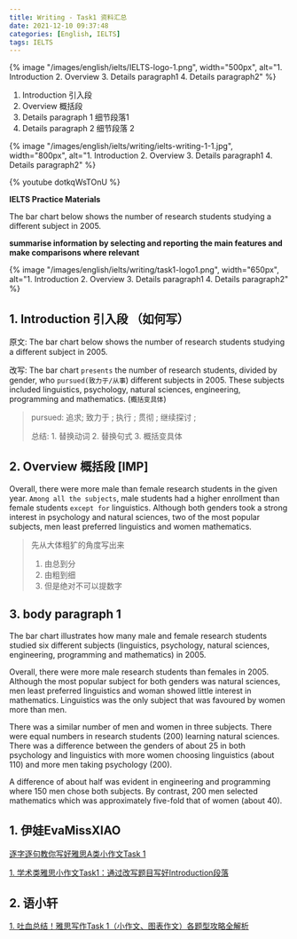 ```yaml
---
title: Writing - Task1 资料汇总
date: 2021-12-10 09:37:48
categories: [English, IELTS]
tags: IELTS
---
```


{% image "/images/english/ielts/IELTS-logo-1.png", width="500px", alt="1. Introduction 2. Overview 3. Details paragraph1 4. Details paragraph2" %}

1. Introduction 引入段
2. Overview 概括段
3. Details paragraph 1 细节段落1
4. Details paragraph 2 细节段落 2

<!-- more -->

{% image "/images/english/ielts/writing/ielts-writing-1-1.jpg", width="800px", alt="1. Introduction 2. Overview 3. Details paragraph1 4. Details paragraph2" %}

{% youtube dotkqWsTOnU %}

**IELTS Practice Materials**

The bar chart below shows the number of research students studying a different subject in 2005.

**summarise information by selecting and reporting the main features and make comparisons where relevant**

{% image "/images/english/ielts/writing/task1-logo1.png", width="650px", alt="1. Introduction 2. Overview 3. Details paragraph1 4. Details paragraph2" %}

## 1. Introduction 引入段 （如何写）

原文: The bar chart below shows the number of research students studying a different subject in 2005.

改写: The bar chart `presents` the number of research students, divided by gender, who `pursued(致力于/从事`) different subjects in 2005. These subjects included linguistics, psychology, natural sciences, engineering, programming and mathematics. (`概括变具体`)

> pursued: 追求; 致力于 ; 执行 ; 贯彻 ; 继续探讨 ; 
>
> 总结: 1. 替换动词 2. 替换句式 3. 概括变具体

## 2. Overview 概括段 [IMP]

Overall, there were more male than female research students in the given year. `Among all the subjects`, male students had a higher enrollment than female students `except for` linguistics. Although both genders took a strong interest in psychology and natural sciences, two of the most popular subjects, men least preferred linguistics and women mathematics.

> 先从大体粗犷的角度写出来
>
> 1. 由总到分
> 2. 由粗到细
> 3. 但是绝对不可以提数字

## 3. body paragraph 1

The bar chart illustrates how many male and female research students studied six different subjects (linguistics, psychology, natural sciences, engineering, programming and mathematics) in 2005.

Overall, there were more male research students than females in 2005. Although the most popular subject for both genders was natural sciences, men least preferred linguistics and woman showed little interest in mathematics. Linguistics was the only subject that was favoured by women more than men.

There was a similar number of men and women in three subjects. There were equal numbers in research students (200) learning natural sciences. There was a difference between the genders of about 25 in both psychology and linguistics with more women choosing linguistics (about 110) and more men taking psychology (200).

A difference of about half was evident in engineering and programming where 150 men chose both subjects. By contrast, 200 men selected mathematics which was approximately five-fold that of women (about 40).


## 1. 伊娃EvaMissXIAO

[逐字逐句教你写好雅思A类小作文Task 1](https://zhuanlan.zhihu.com/p/85840713)

[1. 学术类雅思小作文Task1：通过改写题目写好Introduction段落](https://zhuanlan.zhihu.com/p/104979260)

## 2. 语小轩

[1. 吐血总结！雅思写作Task 1（小作文、图表作文）各题型攻略全解析](https://zhuanlan.zhihu.com/p/83528343)

[](http://www.laokaoya.com/14879.html)